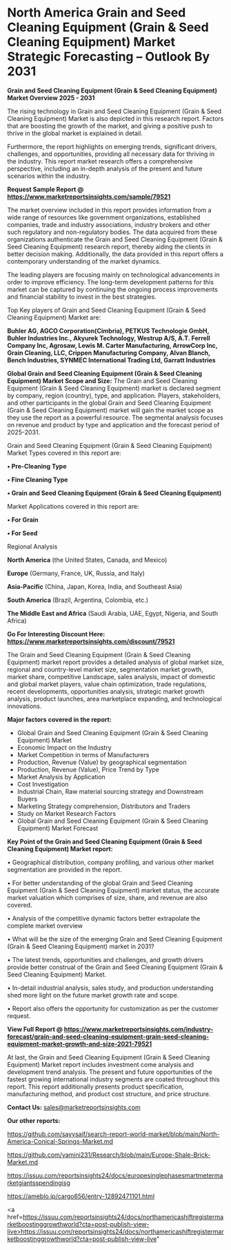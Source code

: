 # North America Grain and Seed Cleaning Equipment (Grain & Seed Cleaning Equipment) Market Strategic Forecasting – Outlook By 2031

<Strong> Grain and Seed Cleaning Equipment (Grain & Seed Cleaning Equipment) Market Overview 2025 - 2031</strong>

The rising technology in Grain and Seed Cleaning Equipment (Grain & Seed Cleaning Equipment) Market is also depicted in this research report. Factors that are boosting the growth of the market, and giving a positive push to thrive in the global market is explained in detail.

Furthermore, the report highlights on emerging trends, significant drivers, challenges, and opportunities, providing all necessary data for thriving in the industry. This report market research offers a comprehensive perspective, including an in-depth analysis of the present and future scenarios within the industry.

<strong>Request Sample Report @ <a href=https://www.marketreportsinsights.com/sample/79521>https://www.marketreportsinsights.com/sample/79521</a></strong>

The market overview included in this report provides information from a wide range of resources like government organizations, established companies, trade and industry associations, industry brokers and other such regulatory and non-regulatory bodies. The data acquired from these organizations authenticate the Grain and Seed Cleaning Equipment (Grain & Seed Cleaning Equipment) research report, thereby aiding the clients in better decision making. Additionally, the data provided in this report offers a contemporary understanding of the market dynamics.

The leading players are focusing mainly on technological advancements in order to improve efficiency. The long-term development patterns for this market can be captured by continuing the ongoing process improvements and financial stability to invest in the best strategies.

Top Key players of Grain and Seed Cleaning Equipment (Grain & Seed Cleaning Equipment) Market are:

<strong>Buhler AG, AGCO Corporation(Cimbria), PETKUS Technologie GmbH, Buhler Industries Inc., Akyurek Technology, Westrup A/S, A.T. Ferrell Company Inc, Agrosaw, Lewis M. Carter Manufacturing, ArrowCorp Inc, Grain Cleaning, LLC, Crippen Manufacturing Company, Alvan Blanch, Bench Industries, SYNMEC International Trading Ltd, Garratt Industries</strong>

<strong><b>Global Grain and Seed Cleaning Equipment (Grain & Seed Cleaning Equipment) Market Scope and Size:</b></strong>
The Grain and Seed Cleaning Equipment (Grain & Seed Cleaning Equipment) market is declared segment by company, region (country), type, and application. Players, stakeholders, and other participants in the global Grain and Seed Cleaning Equipment (Grain & Seed Cleaning Equipment) market will gain the market scope as they use the report as a powerful resource. The segmental analysis focuses on revenue and product by type and application and the forecast period of 2025-2031.

Grain and Seed Cleaning Equipment (Grain & Seed Cleaning Equipment) Market Types covered in this report are:

<strong>• Pre-Cleaning Type

• Fine Cleaning Type

• Grain and Seed Cleaning Equipment (Grain & Seed Cleaning Equipment)</strong>

Market Applications covered in this report are:

<strong>• For Grain

• For Seed</strong> 

Regional Analysis

<strong>North America</strong> (the United States, Canada, and Mexico)

<strong>Europe</strong> (Germany, France, UK, Russia, and Italy)

<strong>Asia-Pacific</strong> (China, Japan, Korea, India, and Southeast Asia)

<strong>South America</strong> (Brazil, Argentina, Colombia, etc.)

<strong>The Middle East and Africa</strong> (Saudi Arabia, UAE, Egypt, Nigeria, and South Africa)

<strong>Go For Interesting Discount Here: <a href=https://www.marketreportsinsights.com/discount/79521>https://www.marketreportsinsights.com/discount/79521</a></strong>

The Grain and Seed Cleaning Equipment (Grain & Seed Cleaning Equipment) market report provides a detailed analysis of global market size, regional and country-level market size, segmentation market growth, market share, competitive Landscape, sales analysis, impact of domestic and global market players, value chain optimization, trade regulations, recent developments, opportunities analysis, strategic market growth analysis, product launches, area marketplace expanding, and technological innovations.

<strong><b>Major factors covered in the report:</b></strong>
<ul>
  <li>Global Grain and Seed Cleaning Equipment (Grain & Seed Cleaning Equipment) Market </li>
  <li>Economic Impact on the Industry</li>
  <li>Market Competition in terms of Manufacturers</li>
  <li>Production, Revenue (Value) by geographical segmentation</li>
  <li>Production, Revenue (Value), Price Trend by Type</li>
  <li>Market Analysis by Application</li>
  <li>Cost Investigation</li>
  <li>Industrial Chain, Raw material sourcing strategy and Downstream Buyers</li>
  <li>Marketing Strategy comprehension, Distributors and Traders</li>
  <li>Study on Market Research Factors</li>
  <li>Global Grain and Seed Cleaning Equipment (Grain & Seed Cleaning Equipment) Market Forecast</li>
</ul>

<strong><b>Key Point of the Grain and Seed Cleaning Equipment (Grain & Seed Cleaning Equipment) Market report:</b></strong>

• Geographical distribution, company profiling, and various other market segmentation are provided in the report.

• For better understanding of the global Grain and Seed Cleaning Equipment (Grain & Seed Cleaning Equipment) market status, the accurate market valuation which comprises of size, share, and revenue are also covered.

• Analysis of the competitive dynamic factors better extrapolate the complete market overview

• What will be the size of the emerging Grain and Seed Cleaning Equipment (Grain & Seed Cleaning Equipment) market in 2031?

• The latest trends, opportunities and challenges, and growth drivers provide better construal of the Grain and Seed Cleaning Equipment (Grain & Seed Cleaning Equipment) Market.

• In-detail industrial analysis, sales study, and production understanding shed more light on the future market growth rate and scope.

• Report also offers the opportunity for customization as per the customer request.

<strong><b>View Full Report @ <a href=https://www.marketreportsinsights.com/industry-forecast/grain-and-seed-cleaning-equipment-grain-seed-cleaning-equipment-market-growth-and-size-2021-79521>https://www.marketreportsinsights.com/industry-forecast/grain-and-seed-cleaning-equipment-grain-seed-cleaning-equipment-market-growth-and-size-2021-79521</a></b></strong>


At last, the Grain and Seed Cleaning Equipment (Grain & Seed Cleaning Equipment) Market report includes investment come analysis and development trend analysis. The present and future opportunities of the fastest growing international industry segments are coated throughout this report. This report additionally presents product specification, manufacturing method, and product cost structure, and price structure.

<strong>Contact Us:</strong>
sales@marketreportsinsights.com

<strong>Our other reports:</strong>

<a href=https://github.com/sayysaif/search-report-world-market/blob/main/North-America-Conical-Springs-Market.md>https://github.com/sayysaif/search-report-world-market/blob/main/North-America-Conical-Springs-Market.md</a>

<a href=https://github.com/yamini231/Research/blob/main/Europe-Shale-Brick-Market.md>https://github.com/yamini231/Research/blob/main/Europe-Shale-Brick-Market.md</a>

<a href=https://issuu.com/reportsinsights24/docs/europesinglephasesmartmetermarketgiantsspendingisg>https://issuu.com/reportsinsights24/docs/europesinglephasesmartmetermarketgiantsspendingisg</a>

<a href=https://ameblo.jp/cargo656/entry-12892471101.html>https://ameblo.jp/cargo656/entry-12892471101.html</a>

<a href=https://issuu.com/reportsinsights24/docs/northamericashiftregistermarketboostinggrowthworld?cta=post-publish-view-live>https://issuu.com/reportsinsights24/docs/northamericashiftregistermarketboostinggrowthworld?cta=post-publish-view-live</a>"
